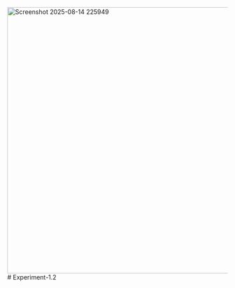 <img width="915" height="608" alt="Screenshot 2025-08-14 225949" src="https://github.com/user-attachments/assets/0ba7cb16-70b9-400d-a8c3-ce42ea811a5d" />
# Experiment-1.2
